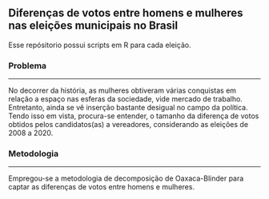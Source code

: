 ## Diferenças de votos entre homens e mulheres nas eleições municipais no Brasil

Esse repósitorio possui scripts em R para cada eleição. 

### Problema
<hr class="style1">

No decorrer da história, as mulheres obtiveram várias conquistas em relação a espaço nas esferas da sociedade, vide mercado de trabalho. Entretanto, ainda se vê 
inserção bastante desigual no campo da política. Tendo isso em vista, procura-se entender, o tamanho da diferença de votos obtidos pelos candidatos(as) a vereadores, considerando as eleições de 2008 a 2020. 

### Metodologia 
<hr class="style1">

Empregou-se a metodologia de decomposição de Oaxaca-Blinder para captar as diferenças de votos entre homens e mulheres.


